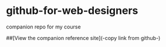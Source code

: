 # github-for-web-designers
companion repo for my course

##[View the companion reference site](-copy link from github-)
